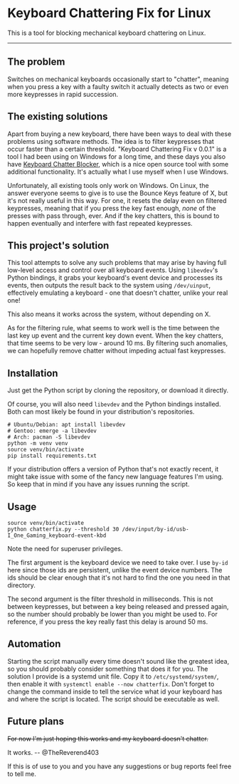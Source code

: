 # Keyboard Chattering Fix for Linux

This is a tool for blocking mechanical keyboard chattering on Linux.

---

## The problem

Switches on mechanical keyboards occasionally start to "chatter",
meaning when you press a key with a faulty switch it actually detects
as two or even more keypresses in rapid succession.

## The existing solutions

Apart from buying a new keyboard, there have been ways to deal
with these problems using software methods. The idea is to filter keypresses
that occur faster than a certain threshold. "Keyboard Chattering Fix v 0.0.1"
is a tool I had been using on Windows for a long time, and these days you also have
[Keyboard Chatter Blocker](https://github.com/mcmonkeyprojects/KeyboardChatterBlocker),
which is a nice open source tool with some additional functionality. It's actually what
I use myself when I use Windows.

Unfortunately, all existing tools only work on Windows.
On Linux, the answer everyone seems to give is to use the Bounce Keys feature of X,
but it's not really useful in this way. For one, it resets the delay even on filtered
keypresses, meaning that if you press the key fast enough,
*none* of the presses with pass through, ever. And if the key chatters,
this is bound to happen eventually and interfere with fast repeated keypresses.

## This project's solution

This tool attempts to solve any such problems that may arise by having full low-level access
and control over all keyboard events.
Using `libevdev`'s Python bindings, it grabs your keyboard's event device and processes its events,
then outputs the result back to the system using `/dev/uinput`, effectively emulating a keyboard -
one that doesn't chatter, unlike your real one!

This also means it works across the system, without depending on X.

As for the filtering rule, what seems to work well is the time between the last key up event
and the current key down event. When the key chatters, that time seems to be very low - around 10 ms.
By filtering such anomalies, we can hopefully remove chatter without impeding actual fast keypresses.

## Installation

Just get the Python script by cloning the repository, or download it directly.

Of course, you will also need `libevdev` and the Python bindings installed.
Both can most likely be found in your distribution's repositories.

```
# Ubuntu/Debian: apt install libevdev
# Gentoo: emerge -a libevdev
# Arch: pacman -S libevdev
python -m venv venv
source venv/bin/activate
pip install requirements.txt
```

If your distribution offers a version of Python that's not exactly recent,
it might take issue with some of the fancy new language features I'm using.
So keep that in mind if you have any issues running the script.

## Usage

```
source venv/bin/activate
python chatterfix.py --threshold 30 /dev/input/by-id/usb-I_One_Gaming_keyboard-event-kbd
```

Note the need for superuser privileges.

The first argument is the keyboard device we need to take over.
I use `by-id` here since those ids are persistent, unlike the event device numbers.
The ids should be clear enough that it's not hard to find the one you need in that directory.

The second argument is the filter threshold in milliseconds.
This is not between keypresses, but between a key being released and pressed again,
so the number should probably be lower than you might be used to.
For reference, if you press the key really fast this delay is around 50 ms.

## Automation

Starting the script manually every time doesn't sound like the greatest idea, so
you should probably consider something that does it for you. The solution I provide
is a systemd unit file. Copy it to `/etc/systemd/system/`, then enable it with
`systemctl enable --now chatterfix`. Don't forget to change the command inside to
tell the service what id your keyboard has and where the script is located. The script
should be executable as well.

## Future plans

~~For now I'm just hoping this works and my keyboard doesn't chatter.~~

It works. -- @TheReverend403

If this is of use to you and you have any suggestions or bug reports feel free to tell me.
